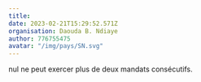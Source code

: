```yaml
---
title: 
date: 2023-02-21T15:29:52.571Z
organisation: Daouda B. Ndiaye
author: 776755475
avatar: "/img/pays/SN.svg"
---
```


nul ne peut exercer plus de deux mandats consécutifs.
